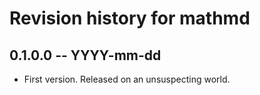 # Revision history for mathmd

## 0.1.0.0 -- YYYY-mm-dd

* First version. Released on an unsuspecting world.
